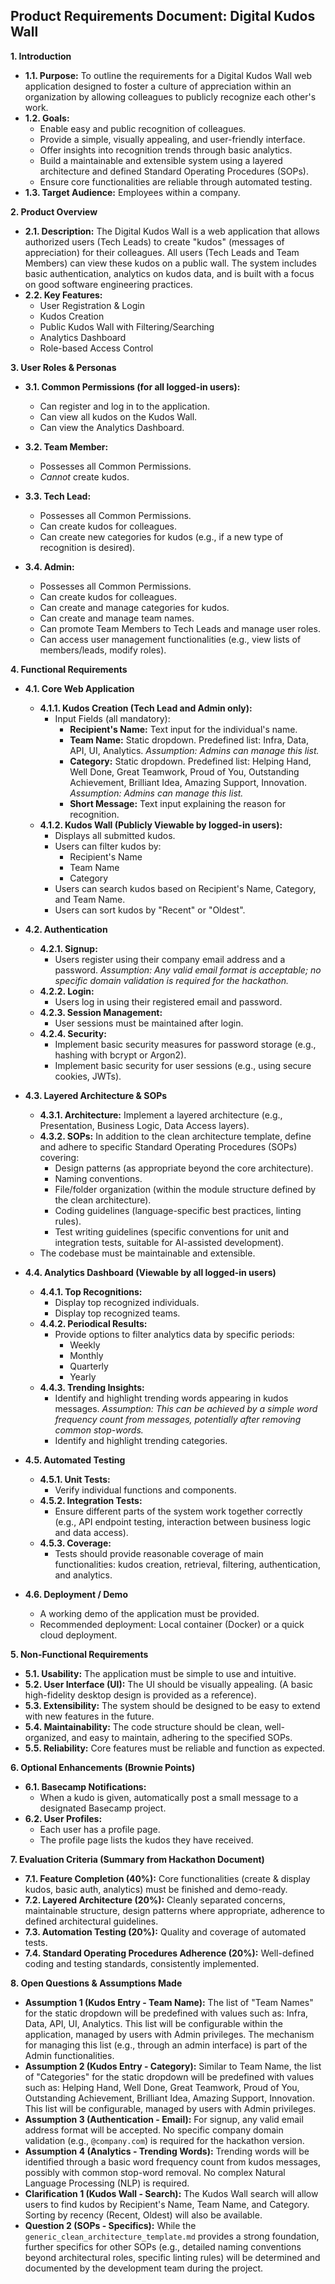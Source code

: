 ## Product Requirements Document: Digital Kudos Wall

**1. Introduction**

* **1.1. Purpose:** To outline the requirements for a Digital Kudos Wall web application designed to foster a culture of appreciation within an organization by allowing colleagues to publicly recognize each other's work.
* **1.2. Goals:**
  * Enable easy and public recognition of colleagues.
  * Provide a simple, visually appealing, and user-friendly interface.
  * Offer insights into recognition trends through basic analytics.
  * Build a maintainable and extensible system using a layered architecture and defined Standard Operating Procedures (SOPs).
  * Ensure core functionalities are reliable through automated testing.
* **1.3. Target Audience:** Employees within a company.

**2. Product Overview**

* **2.1. Description:** The Digital Kudos Wall is a web application that allows authorized users (Tech Leads) to create "kudos" (messages of appreciation) for their colleagues. All users (Tech Leads and Team Members) can view these kudos on a public wall. The system includes basic authentication, analytics on kudos data, and is built with a focus on good software engineering practices.
* **2.2. Key Features:**
  * User Registration & Login
  * Kudos Creation
  * Public Kudos Wall with Filtering/Searching
  * Analytics Dashboard
  * Role-based Access Control

**3. User Roles & Personas**

* **3.1. Common Permissions (for all logged-in users):**
  * Can register and log in to the application.
  * Can view all kudos on the Kudos Wall.
  * Can view the Analytics Dashboard.

* **3.2. Team Member:**
  * Possesses all Common Permissions.
  * *Cannot* create kudos.

* **3.3. Tech Lead:**
  * Possesses all Common Permissions.
  * Can create kudos for colleagues.
  * Can create new categories for kudos (e.g., if a new type of recognition is desired).

* **3.4. Admin:**
  * Possesses all Common Permissions.
  * Can create kudos for colleagues.
  * Can create and manage categories for kudos.
  * Can create and manage team names.
  * Can promote Team Members to Tech Leads and manage user roles.
  * Can access user management functionalities (e.g., view lists of members/leads, modify roles).

**4. Functional Requirements**

* **4.1. Core Web Application**
  * **4.1.1. Kudos Creation (Tech Lead and Admin only):**
    * Input Fields (all mandatory):
      * **Recipient's Name:** Text input for the individual's name.
      * **Team Name:** Static dropdown. Predefined list: Infra, Data, API, UI, Analytics. *Assumption: Admins can manage this list.*
      * **Category:** Static dropdown. Predefined list: Helping Hand, Well Done, Great Teamwork, Proud of You, Outstanding Achievement, Brilliant Idea, Amazing Support, Innovation. *Assumption: Admins can manage this list.*
      * **Short Message:** Text input explaining the reason for recognition.
  * **4.1.2. Kudos Wall (Publicly Viewable by logged-in users):**
    * Displays all submitted kudos.
    * Users can filter kudos by:
      * Recipient's Name
      * Team Name
      * Category
    * Users can search kudos based on Recipient's Name, Category, and Team Name.
    * Users can sort kudos by "Recent" or "Oldest".

* **4.2. Authentication**
  * **4.2.1. Signup:**
    * Users register using their company email address and a password. *Assumption: Any valid email format is acceptable; no specific domain validation is required for the hackathon.*
  * **4.2.2. Login:**
    * Users log in using their registered email and password.
  * **4.2.3. Session Management:**
    * User sessions must be maintained after login.
  * **4.2.4. Security:**
    * Implement basic security measures for password storage (e.g., hashing with bcrypt or Argon2).
    * Implement basic security for user sessions (e.g., using secure cookies, JWTs).

* **4.3. Layered Architecture & SOPs**
  * **4.3.1. Architecture:** Implement a layered architecture (e.g., Presentation, Business Logic, Data Access layers).
  * **4.3.2. SOPs:** In addition to the clean architecture template, define and adhere to specific Standard Operating Procedures (SOPs) covering:
    * Design patterns (as appropriate beyond the core architecture).
    * Naming conventions.
    * File/folder organization (within the module structure defined by the clean architecture).
    * Coding guidelines (language-specific best practices, linting rules).
    * Test writing guidelines (specific conventions for unit and integration tests, suitable for AI-assisted development).
  * The codebase must be maintainable and extensible.

* **4.4. Analytics Dashboard (Viewable by all logged-in users)**
  * **4.4.1. Top Recognitions:**
    * Display top recognized individuals.
    * Display top recognized teams.
  * **4.4.2. Periodical Results:**
    * Provide options to filter analytics data by specific periods:
      * Weekly
      * Monthly
      * Quarterly
      * Yearly
  * **4.4.3. Trending Insights:**
    * Identify and highlight trending words appearing in kudos messages. *Assumption: This can be achieved by a simple word frequency count from messages, potentially after removing common stop-words.*
    * Identify and highlight trending categories.

* **4.5. Automated Testing**
  * **4.5.1. Unit Tests:**
    * Verify individual functions and components.
  * **4.5.2. Integration Tests:**
    * Ensure different parts of the system work together correctly (e.g., API endpoint testing, interaction between business logic and data access).
  * **4.5.3. Coverage:**
    * Tests should provide reasonable coverage of main functionalities: kudos creation, retrieval, filtering, authentication, and analytics.

* **4.6. Deployment / Demo**
  * A working demo of the application must be provided.
  * Recommended deployment: Local container (Docker) or a quick cloud deployment.

**5. Non-Functional Requirements**

* **5.1. Usability:** The application must be simple to use and intuitive.
* **5.2. User Interface (UI):** The UI should be visually appealing. (A basic high-fidelity desktop design is provided as a reference).
* **5.3. Extensibility:** The system should be designed to be easy to extend with new features in the future.
* **5.4. Maintainability:** The code structure should be clean, well-organized, and easy to maintain, adhering to the specified SOPs.
* **5.5. Reliability:** Core features must be reliable and function as expected.

**6. Optional Enhancements (Brownie Points)**

* **6.1. Basecamp Notifications:**
  * When a kudo is given, automatically post a small message to a designated Basecamp project.
* **6.2. User Profiles:**
  * Each user has a profile page.
  * The profile page lists the kudos they have received.

**7. Evaluation Criteria (Summary from Hackathon Document)**

* **7.1. Feature Completion (40%):** Core functionalities (create & display kudos, basic auth, analytics) must be finished and demo-ready.
* **7.2. Layered Architecture (20%):** Cleanly separated concerns, maintainable structure, design patterns where appropriate, adherence to defined architectural guidelines.
* **7.3. Automation Testing (20%):** Quality and coverage of automated tests.
* **7.4. Standard Operating Procedures Adherence (20%):** Well-defined coding and testing standards, consistently implemented.

**8. Open Questions & Assumptions Made**

* **Assumption 1 (Kudos Entry - Team Name):** The list of "Team Names" for the static dropdown will be predefined with values such as: Infra, Data, API, UI, Analytics. This list will be configurable within the application, managed by users with Admin privileges. The mechanism for managing this list (e.g., through an admin interface) is part of the Admin functionalities.
* **Assumption 2 (Kudos Entry - Category):** Similar to Team Name, the list of "Categories" for the static dropdown will be predefined with values such as: Helping Hand, Well Done, Great Teamwork, Proud of You, Outstanding Achievement, Brilliant Idea, Amazing Support, Innovation. This list will be configurable, managed by users with Admin privileges.
* **Assumption 3 (Authentication - Email):** For signup, any valid email address format will be accepted. No specific company domain validation (e.g., `@company.com`) is required for the hackathon version.
* **Assumption 4 (Analytics - Trending Words):** Trending words will be identified through a basic word frequency count from kudos messages, possibly with common stop-word removal. No complex Natural Language Processing (NLP) is required.
* **Clarification 1 (Kudos Wall - Search):** The Kudos Wall search will allow users to find kudos by Recipient's Name, Team Name, and Category. Sorting by recency (Recent, Oldest) will also be available.
* **Question 2 (SOPs - Specifics):** While the `generic_clean_architecture_template.md` provides a strong foundation, further specifics for other SOPs (e.g., detailed naming conventions beyond architectural roles, specific linting rules) will be determined and documented by the development team during the project.
